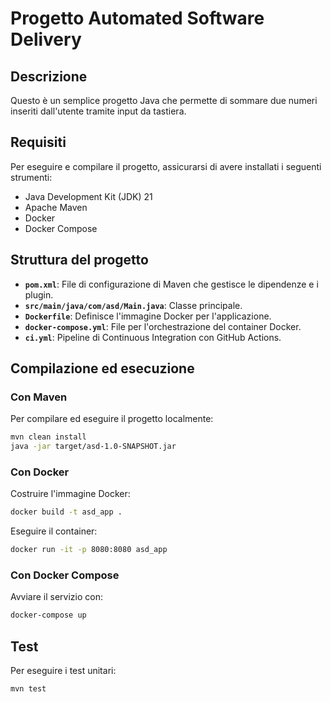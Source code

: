 # Progetto Automated Software Delivery

## Descrizione
Questo è un semplice progetto Java che permette di sommare due numeri inseriti dall'utente tramite input da tastiera.

## Requisiti
Per eseguire e compilare il progetto, assicurarsi di avere installati i seguenti strumenti:

- Java Development Kit (JDK) 21
- Apache Maven
- Docker 
- Docker Compose 

## Struttura del progetto

- **`pom.xml`**: File di configurazione di Maven che gestisce le dipendenze e i plugin.
- **`src/main/java/com/asd/Main.java`**: Classe principale.
- **`Dockerfile`**: Definisce l'immagine Docker per l'applicazione.
- **`docker-compose.yml`**: File per l'orchestrazione del container Docker.
- **`ci.yml`**: Pipeline di Continuous Integration con GitHub Actions.

## Compilazione ed esecuzione

### Con Maven
Per compilare ed eseguire il progetto localmente:
```sh
mvn clean install
java -jar target/asd-1.0-SNAPSHOT.jar
```

### Con Docker
Costruire l'immagine Docker:
```sh
docker build -t asd_app .
```
Eseguire il container:
```sh
docker run -it -p 8080:8080 asd_app
```

### Con Docker Compose
Avviare il servizio con:
```sh
docker-compose up
```

## Test
Per eseguire i test unitari:
```sh
mvn test
```
